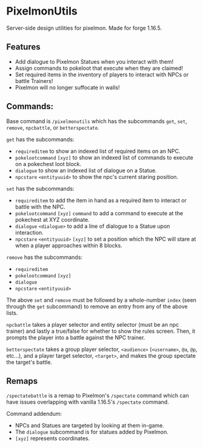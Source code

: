 # PixelmonUtils
Server-side design utilities for pixelmon. Made for forge 1.16.5.

## Features
* Add dialogue to Pixelmon Statues when you interact with them!
* Assign commands to pokeloot that execute when they are claimed!
* Set required items in the inventory of players to interact with NPCs or battle Trainers!
* Pixelmon will no longer suffocate in walls!

## Commands:
Base command is `/pixelmonutils` which has the subcommands `get`, `set`, `remove`, `npcbattle`, or `betterspectate`.

`get` has the subcommands:
* `requireditem` to show an indexed list of required items on an NPC.
* `pokelootcommand` `[xyz]` to show an indexed list of commands to execute on a pokechest loot block.
* `dialogue` to show an indexed list of dialogue on a Statue.
* `npcstare` `<entityuuid>` to show the npc's current staring position.

`set` has the subcommands:
* `requireditem` to add the item in hand as a required item to interact or battle with the NPC.
* `pokelootcommand` `[xyz]` `command` to add a command to execute at the pokechest at XYZ coordinate.
* `dialogue` `<dialogue>` to add a line of dialogue to a Statue upon interaction.
* `npcstare` `<entityuuid>` `[xyz]` to set a position which the NPC will stare at when a player approaches within 8 blocks.

`remove` has the subcommands:
* `requireditem`
* `pokelootcommand` `[xyz]`
* `dialogue`
* `npcstare` `<entityuuid>`

The above `set` and `remove` must be followed by a whole-number `index` (seen through the `get` subcommand) to remove an entry from any of the above lists.

`npcbattle` takes a player selector and entity selector (must be an npc trainer) and lastly a true/false for whether to show the rules screen.
Then, it prompts the player into a battle against the NPC trainer.

`betterspectate` takes a group player selector, `<audience>` (`<username>`, `@a`, `@p`, etc...), and a player target selector, `<target>`, and makes the group spectate the target's battle.

## Remaps

`/spectatebattle` is a remap to Pixelmon's `/spectate` command which can have issues overlapping with vanilla 1.16.5's `/spectate` command.

Command addendum:
* NPCs and Statues are targeted by looking at them in-game.
* The `dialogue` subcommand is for statues added by Pixelmon.
* `[xyz]` represents coordinates.
